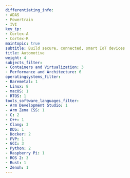 ```yaml
---
differentiating_info:
- ADAS
- Powertrain
- IVI
key_ip:
- Cortex-A
- Cortex-R
maintopic: true
subtitle: Build secure, connected, smart IoT devices
title: Automotive
weight: 4
subjects_filter:
- Containers and Virtualization: 3
- Performance and Architecture: 6
operatingsystems_filter:
- Baremetal: 1
- Linux: 8
- macOS: 1
- RTOS: 1
tools_software_languages_filter:
- Arm Development Studio: 1
- Arm Zena CSS: 1
- C: 2
- C++: 1
- Clang: 3
- DDS: 1
- Docker: 2
- FVP: 1
- GCC: 3
- Python: 2
- Raspberry Pi: 1
- ROS 2: 3
- Rust: 1
- Zenoh: 1
---
```

